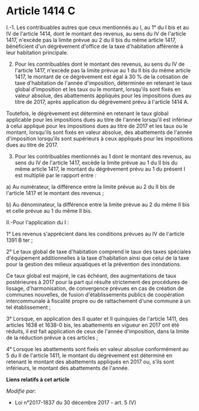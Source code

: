 # Article 1414 C

I.-1. Les contribuables autres que ceux mentionnés au I, au 1° du I bis et au IV de l'article 1414, dont le montant des
revenus, au sens du IV de l'article 1417, n'excède pas la limite prévue au 2 du II bis du même article 1417, bénéficient d'un
dégrèvement d'office de la taxe d'habitation afférente à leur habitation principale.

2. Pour les contribuables dont le montant des revenus, au sens du IV de l'article 1417, n'excède pas la limite prévue au 1 du
II bis du même article 1417, le montant de ce dégrèvement est égal à 30 % de la cotisation de taxe d'habitation de l'année
d'imposition, déterminée en retenant le taux global d'imposition et les taux ou le montant, lorsqu'ils sont fixés en valeur
absolue, des abattements appliqués pour les impositions dues au titre de 2017, après application du dégrèvement prévu à
l'article 1414 A.

Toutefois, le dégrèvement est déterminé en retenant le taux global applicable pour les impositions dues au titre de l'année
lorsqu'il est inférieur à celui appliqué pour les impositions dues au titre de 2017 et les taux ou le montant, lorsqu'ils
sont fixés en valeur absolue, des abattements de l'année d'imposition lorsqu'ils sont supérieurs à ceux appliqués pour les
impositions dues au titre de 2017.

3. Pour les contribuables mentionnés au 1 dont le montant des revenus, au sens du IV de l'article 1417, excède la limite
prévue au 1 du II bis du même article 1417, le montant du dégrèvement prévu au 1 du présent I est multiplié par le rapport
entre :

a) Au numérateur, la différence entre la limite prévue au 2 du II bis de l'article 1417 et le montant des revenus ;

b) Au dénominateur, la différence entre la limite prévue au 2 du même II bis et celle prévue au 1 du même II bis.

II.-Pour l'application du I :

1° Les revenus s'apprécient dans les conditions prévues au IV de l'article 1391 B ter ;

2° Le taux global de taxe d'habitation comprend le taux des taxes spéciales d'équipement additionnelles à la taxe
d'habitation ainsi que celui de la taxe pour la gestion des milieux aquatiques et la prévention des inondations.

Ce taux global est majoré, le cas échéant, des augmentations de taux postérieures à 2017 pour la part qui résulte strictement
des procédures de lissage, d'harmonisation, de convergence prévues en cas de création de communes nouvelles, de fusion
d'établissements publics de coopération intercommunale à fiscalité propre ou de rattachement d'une commune à un tel
établissement ;

3° Lorsque, en application des II quater et II quinquies de l'article 1411, des articles 1638 et 1638-0 bis, les abattements
en vigueur en 2017 ont été réduits, il est fait application de ceux de l'année d'imposition, dans la limite de la réduction
prévue à ces articles ;

4° Lorsque les abattements sont fixés en valeur absolue conformément au 5 du II de l'article 1411, le montant du dégrèvement
est déterminé en retenant le montant des abattements appliqués en 2017 ou, s'ils sont inférieurs, le montant des abattements
de l'année.

**Liens relatifs à cet article**

_Modifié par_:

  - Loi n°2017-1837 du 30 décembre 2017 - art. 5 (V)
